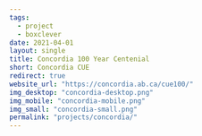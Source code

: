 ```yaml
---
tags:
  - project
  - boxclever
date: 2021-04-01
layout: single
title: Concordia 100 Year Centenial
short: Concordia CUE
redirect: true
website_url: "https://concordia.ab.ca/cue100/"
img_desktop: "concordia-desktop.png"
img_mobile: "concordia-mobile.png"
img_small: "concordia-small.png"
permalink: "projects/concordia/"
---
```

